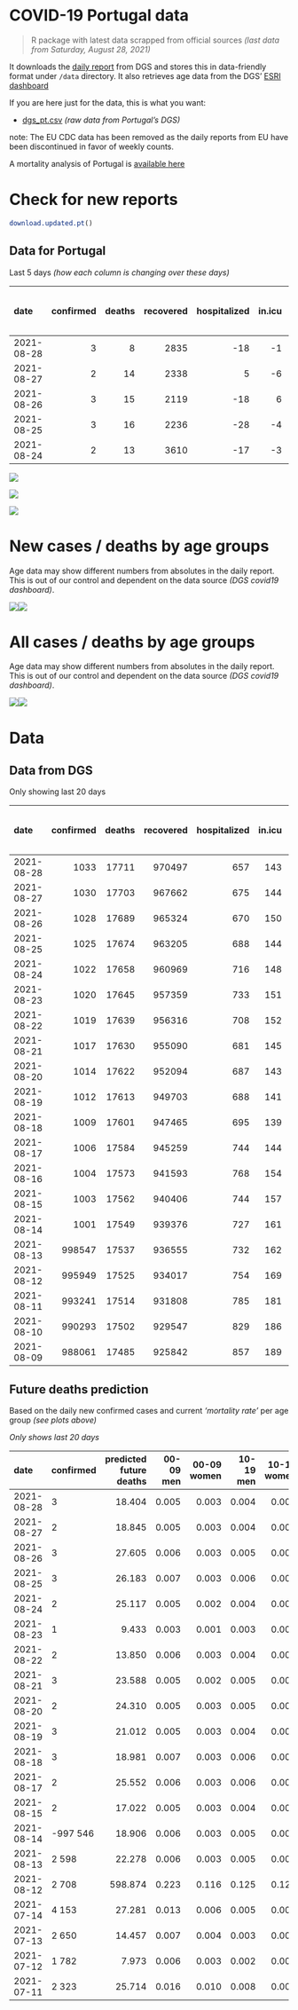 COVID-19 Portugal data
================

> R package with latest data scrapped from official sources *(last data
> from Saturday, August 28, 2021)*

It downloads the [daily
report](https://covid19.min-saude.pt/relatorio-de-situacao/) from DGS
and stores this in data-friendly format under `/data` directory. It also
retrieves age data from the DGS’ [ESRI
dashboard](https://covid19.min-saude.pt/ponto-de-situacao-atual-em-portugal/)

If you are here just for the data, this is what you want:

-   [dgs\_pt.csv](raw/master/data/dgs_pt.csv) *(raw data from Portugal’s
    DGS)*

note: The EU CDC data has been removed as the daily reports from EU have
been discontinued in favor of weekly counts.

A mortality analysis of Portugal is [available
here](https://averissimo.github.io/covid19-analysis/mortality.html)

# Check for new reports

``` r
download.updated.pt()
```

## Data for Portugal

Last 5 days *(how each column is changing over these days)*

| date       | confirmed | deaths | recovered | hospitalized | in.icu | first vaccine | second vaccine | confirmed m 00-09 | confirmed w 00-09 | confirmed m 10-19 | confirmed w 10-19 | confirmed m 20-29 | confirmed w 20-29 | confirmed m 30-39 | confirmed w 30-39 | confirmed m 40-49 | confirmed w 40-49 | confirmed m 50-59 | confirmed w 50-59 | confirmed m 60-69 | confirmed w 60-69 | confirmed m 70-79 | confirmed w 70-79 | confirmed m 80+ | confirmed w 80+ | death m 00-09 | death w 00-09 | death m 10-19 | death w 10-19 | death m 20-29 | death w 20-29 | death m 30-39 | death w 30-39 | death m 40-49 | death w 40-49 | death m 50-59 | death w 50-59 | death m 60-69 | death w 60-69 | death m 70-79 | death w 70-79 | death m 80+ | death w 80+ |
|:-----------|----------:|-------:|----------:|-------------:|-------:|--------------:|---------------:|------------------:|------------------:|------------------:|------------------:|------------------:|------------------:|------------------:|------------------:|------------------:|------------------:|------------------:|------------------:|------------------:|------------------:|------------------:|------------------:|----------------:|----------------:|--------------:|--------------:|--------------:|--------------:|--------------:|--------------:|--------------:|--------------:|--------------:|--------------:|--------------:|--------------:|--------------:|--------------:|--------------:|--------------:|------------:|------------:|
| 2021-08-28 |         3 |      8 |      2835 |          -18 |     -1 |            NA |             NA |                82 |                83 |               215 |               244 |               315 |               277 |               164 |               164 |               124 |               174 |                99 |               138 |                59 |                83 |                33 |                41 |              16 |              55 |             0 |             0 |             0 |             0 |             0 |             0 |             0 |             0 |             0 |             0 |             0 |             0 |             0 |             1 |             2 |             0 |           3 |           2 |
| 2021-08-27 |         2 |     14 |      2338 |            5 |     -6 |         40730 |          14584 |                73 |                80 |               238 |               222 |               349 |               298 |               168 |               157 |               116 |               175 |                85 |               112 |                74 |                77 |                40 |                48 |              25 |              35 |             0 |             0 |             0 |             0 |             0 |             0 |             0 |             0 |             0 |             0 |             0 |             1 |             1 |             1 |             3 |             1 |           1 |           6 |
| 2021-08-26 |         3 |     15 |      2119 |          -18 |      6 |         48692 |          15450 |                93 |                83 |               250 |               232 |               349 |               317 |               195 |               147 |               125 |               148 |               106 |               125 |                74 |                90 |                49 |                65 |              43 |              60 |             0 |             0 |             0 |             0 |             0 |             0 |             0 |             0 |             0 |             0 |             1 |             1 |             0 |             1 |             0 |             2 |           3 |           7 |
| 2021-08-25 |         3 |     16 |      2236 |          -28 |     -4 |         47132 |          13433 |               109 |               106 |               326 |               319 |               442 |               369 |               170 |               207 |               138 |               196 |               116 |               164 |                73 |                98 |                56 |                75 |              31 |              59 |             0 |             0 |             0 |             0 |             0 |             0 |             0 |             0 |             0 |             0 |             2 |             1 |             1 |             0 |             3 |             1 |           2 |           6 |
| 2021-08-24 |         2 |     13 |      3610 |          -17 |     -3 |            NA |             NA |                84 |                69 |               221 |               247 |               316 |               248 |               147 |               132 |               124 |               153 |                83 |               115 |                59 |                73 |                42 |                48 |              42 |              58 |             0 |             0 |             0 |             0 |             0 |             0 |             0 |             0 |             0 |             0 |             0 |             1 |             2 |             0 |             0 |             1 |           4 |           5 |

![](README_files/figure-gfm/totals-1.svg)<!-- -->

![](README_files/figure-gfm/differential-1.svg)<!-- -->

![](README_files/figure-gfm/differential_7days-1.svg)<!-- -->

# New cases / deaths by age groups

Age data may show different numbers from absolutes in the daily report.
This is out of our control and dependent on the data source *(DGS
covid19 dashboard)*.

![](README_files/figure-gfm/new_cases_deaths-1.svg)<!-- -->![](README_files/figure-gfm/new_cases_deaths-2.svg)<!-- -->

# All cases / deaths by age groups

Age data may show different numbers from absolutes in the daily report.
This is out of our control and dependent on the data source *(DGS
covid19 dashboard)*.

![](README_files/figure-gfm/total_cases_deaths-1.svg)<!-- -->![](README_files/figure-gfm/total_cases_deaths-2.svg)<!-- -->

# Data

## Data from DGS

Only showing last 20 days

| date       | confirmed | deaths | recovered | hospitalized | in.icu | confirmed m 00-09 | confirmed w 00-09 | confirmed m 10-19 | confirmed w 10-19 | confirmed m 20-29 | confirmed w 20-29 | confirmed m 30-39 | confirmed w 30-39 | confirmed m 40-49 | confirmed w 40-49 | confirmed m 50-59 | confirmed w 50-59 | confirmed m 60-69 | confirmed w 60-69 | confirmed m 70-79 | confirmed w 70-79 | confirmed m 80+ | confirmed w 80+ | death m 00-09 | death w 00-09 | death m 10-19 | death w 10-19 | death m 20-29 | death w 20-29 | death m 30-39 | death w 30-39 | death m 40-49 | death w 40-49 | death m 50-59 | death w 50-59 | death m 60-69 | death w 60-69 | death m 70-79 | death w 70-79 | death m 80+ | death w 80+ | first vaccine | second vaccine |
|:-----------|----------:|-------:|----------:|-------------:|-------:|------------------:|------------------:|------------------:|------------------:|------------------:|------------------:|------------------:|------------------:|------------------:|------------------:|------------------:|------------------:|------------------:|------------------:|------------------:|------------------:|----------------:|----------------:|--------------:|--------------:|--------------:|--------------:|--------------:|--------------:|--------------:|--------------:|--------------:|--------------:|--------------:|--------------:|--------------:|--------------:|--------------:|--------------:|------------:|------------:|--------------:|---------------:|
| 2021-08-28 |      1033 |  17711 |    970497 |          657 |    143 |             31733 |             30544 |             54656 |             55060 |             81117 |             86115 |             71521 |             80890 |             74736 |             92030 |             62875 |             79125 |             45866 |             50226 |             29022 |             32651 |           24819 |           49439 |             2 |             1 |             1 |             1 |             8 |             5 |            26 |            20 |           106 |            66 |           353 |           153 |          1118 |           489 |          2376 |          1420 |        5305 |        6261 |            NA |             NA |
| 2021-08-27 |      1030 |  17703 |    967662 |          675 |    144 |             31651 |             30461 |             54441 |             54816 |             80802 |             85838 |             71357 |             80726 |             74612 |             91856 |             62776 |             78987 |             45807 |             50143 |             28989 |             32610 |           24803 |           49384 |             2 |             1 |             1 |             1 |             8 |             5 |            26 |            20 |           106 |            66 |           353 |           153 |          1118 |           488 |          2374 |          1420 |        5302 |        6259 |       8085852 |        5713954 |
| 2021-08-26 |      1028 |  17689 |    965324 |          670 |    150 |             31578 |             30381 |             54203 |             54594 |             80453 |             85540 |             71189 |             80569 |             74496 |             91681 |             62691 |             78875 |             45733 |             50066 |             28949 |             32562 |           24778 |           49349 |             2 |             1 |             1 |             1 |             8 |             5 |            26 |            20 |           106 |            66 |           353 |           152 |          1117 |           487 |          2371 |          1419 |        5301 |        6253 |       8045122 |        5699370 |
| 2021-08-25 |      1025 |  17674 |    963205 |          688 |    144 |             31485 |             30298 |             53953 |             54362 |             80104 |             85223 |             70994 |             80422 |             74371 |             91533 |             62585 |             78750 |             45659 |             49976 |             28900 |             32497 |           24735 |           49289 |             2 |             1 |             1 |             1 |             8 |             5 |            26 |            20 |           106 |            66 |           352 |           151 |          1117 |           486 |          2371 |          1417 |        5298 |        6246 |       7996430 |        5683920 |
| 2021-08-24 |      1022 |  17658 |    960969 |          716 |    148 |             31376 |             30192 |             53627 |             54043 |             79662 |             84854 |             70824 |             80215 |             74233 |             91337 |             62469 |             78586 |             45586 |             49878 |             28844 |             32422 |           24704 |           49230 |             2 |             1 |             1 |             1 |             8 |             5 |            26 |            20 |           106 |            66 |           350 |           150 |          1116 |           486 |          2368 |          1416 |        5296 |        6240 |       7949298 |        5670487 |
| 2021-08-23 |      1020 |  17645 |    957359 |          733 |    151 |             31292 |             30123 |             53406 |             53796 |             79346 |             84606 |             70677 |             80083 |             74109 |             91184 |             62386 |             78471 |             45527 |             49805 |             28802 |             32374 |           24662 |           49172 |             2 |             1 |             1 |             1 |             8 |             5 |            26 |            20 |           106 |            66 |           350 |           149 |          1114 |           486 |          2368 |          1415 |        5292 |        6235 |            NA |             NA |
| 2021-08-22 |      1019 |  17639 |    956316 |          708 |    152 |             31244 |             30085 |             53265 |             53667 |             79186 |             84457 |             70606 |             80017 |             74058 |             91120 |             62345 |             78428 |             45505 |             49774 |             28785 |             32352 |           24647 |           49152 |             2 |             1 |             1 |             1 |             8 |             5 |            26 |            20 |           106 |            66 |           350 |           149 |          1114 |           485 |          2367 |          1415 |        5292 |        6231 |       7894394 |        5655895 |
| 2021-08-21 |      1017 |  17630 |    955090 |          681 |    145 |             31151 |             29986 |             53038 |             53433 |             78841 |             84188 |             70478 |             79884 |             73969 |             91012 |             62270 |             78325 |             45463 |             49724 |             28753 |             32313 |           24630 |           49125 |             2 |             1 |             1 |             1 |             8 |             5 |            26 |            20 |           105 |            66 |           350 |           149 |          1113 |           485 |          2366 |          1414 |        5288 |        6230 |       7725566 |        5651939 |
| 2021-08-20 |      1014 |  17622 |    952094 |          687 |    143 |             31069 |             29917 |             52757 |             53152 |             78465 |             83828 |             70283 |             79690 |             73856 |             90850 |             62148 |             78197 |             45399 |             49655 |             28724 |             32265 |           24599 |           49055 |             2 |             1 |             1 |             1 |             8 |             5 |            25 |            20 |           105 |            66 |           350 |           149 |          1113 |           484 |          2364 |          1414 |        5285 |        6229 |       7669932 |        5627559 |
| 2021-08-19 |      1012 |  17613 |    949703 |          688 |    141 |             30995 |             29836 |             52502 |             52895 |             78090 |             83500 |             70103 |             79527 |             73743 |             90718 |             62062 |             78068 |             45344 |             49578 |             28676 |             32208 |           24569 |           48990 |             2 |             1 |             1 |             1 |             8 |             5 |            25 |            20 |           105 |            66 |           350 |           148 |          1113 |           484 |          2361 |          1414 |        5283 |        6226 |       7610679 |        5612217 |
| 2021-08-18 |      1009 |  17601 |    947465 |          695 |    139 |             30915 |             29738 |             52259 |             52639 |             77693 |             83152 |             69927 |             79359 |             73620 |             90564 |             61967 |             77954 |             45273 |             49503 |             28640 |             32171 |           24543 |           48933 |             2 |             1 |             1 |             1 |             8 |             5 |            25 |            20 |           104 |            66 |           350 |           148 |          1112 |           484 |          2359 |          1413 |        5279 |        6223 |       7549813 |        5593475 |
| 2021-08-17 |      1006 |  17584 |    945259 |          744 |    144 |             30804 |             29646 |             51937 |             52323 |             77253 |             82717 |             69744 |             79178 |             73458 |             90368 |             61854 |             77813 |             45209 |             49436 |             28600 |             32123 |           24525 |           48885 |             2 |             1 |             1 |             1 |             8 |             5 |            25 |            20 |           104 |            66 |           350 |           148 |          1111 |           484 |          2357 |          1411 |        5272 |        6218 |       7494705 |        5567766 |
| 2021-08-16 |      1004 |  17573 |    941593 |          768 |    154 |                NA |                NA |                NA |                NA |                NA |                NA |                NA |                NA |                NA |                NA |                NA |                NA |                NA |                NA |                NA |                NA |              NA |              NA |            NA |            NA |            NA |            NA |            NA |            NA |            NA |            NA |            NA |            NA |            NA |            NA |            NA |            NA |            NA |            NA |          NA |          NA |       7427563 |        5536360 |
| 2021-08-15 |      1003 |  17562 |    940406 |          744 |    157 |             30708 |             29543 |             51585 |             51966 |             76796 |             82292 |             69541 |             78965 |             73283 |             90172 |             61695 |             77661 |             45144 |             49347 |             28552 |             32076 |           24490 |           48823 |             2 |             1 |             1 |             1 |             8 |             5 |            25 |            20 |           104 |            66 |           350 |           148 |          1108 |           484 |          2356 |          1404 |        5268 |        6211 |       7379028 |        5533012 |
| 2021-08-14 |      1001 |  17549 |    939376 |          727 |    161 |             30623 |             29448 |             51340 |             51745 |             76454 |             82019 |             69392 |             78824 |             73177 |             90058 |             61605 |             77565 |             45085 |             49287 |             28520 |             32030 |           24469 |           48785 |             2 |             1 |             1 |             1 |             8 |             5 |            25 |            20 |           104 |            66 |           350 |           148 |          1108 |           483 |          2352 |          1404 |        5265 |        6206 |       7280047 |        5528274 |
| 2021-08-13 |    998547 |  17537 |    936555 |          732 |    162 |             30525 |             29371 |             51066 |             51479 |             76072 |             81681 |             69210 |             78634 |             73054 |             89910 |             61520 |             77444 |             45018 |             49221 |             28485 |             31982 |           24443 |           48746 |             2 |             1 |             1 |             1 |             8 |             5 |            25 |            20 |           103 |            66 |           350 |           147 |          1107 |           483 |          2351 |          1402 |        5263 |        6202 |       7201615 |        5488338 |
| 2021-08-12 |    995949 |  17525 |    934017 |          754 |    169 |             30428 |             29265 |             50795 |             51220 |             75713 |             81330 |             69041 |             78471 |             72936 |             89738 |             61406 |             77325 |             44960 |             49142 |             28451 |             31949 |           24404 |           48697 |             2 |             1 |             1 |             1 |             7 |             5 |            25 |            20 |           103 |            66 |           350 |           147 |          1105 |           483 |          2349 |          1401 |        5260 |        6199 |       7155540 |        5443210 |
| 2021-08-11 |    993241 |  17514 |    931808 |          785 |    181 |                NA |                NA |                NA |                NA |                NA |                NA |                NA |                NA |                NA |                NA |                NA |                NA |                NA |                NA |                NA |                NA |              NA |              NA |            NA |            NA |            NA |            NA |            NA |            NA |            NA |            NA |            NA |            NA |            NA |            NA |            NA |            NA |            NA |            NA |          NA |          NA |       7094437 |        5411701 |
| 2021-08-10 |    990293 |  17502 |    929547 |          829 |    186 |                NA |                NA |                NA |                NA |                NA |                NA |                NA |                NA |                NA |                NA |                NA |                NA |                NA |                NA |                NA |                NA |              NA |              NA |            NA |            NA |            NA |            NA |            NA |            NA |            NA |            NA |            NA |            NA |            NA |            NA |            NA |            NA |            NA |            NA |          NA |          NA |       7031406 |        5373928 |
| 2021-08-09 |    988061 |  17485 |    925842 |          857 |    189 |                NA |                NA |                NA |                NA |                NA |                NA |                NA |                NA |                NA |                NA |                NA |                NA |                NA |                NA |                NA |                NA |              NA |              NA |            NA |            NA |            NA |            NA |            NA |            NA |            NA |            NA |            NA |            NA |            NA |            NA |            NA |            NA |            NA |            NA |          NA |          NA |       6981341 |        5337603 |

## Future deaths prediction

Based on the daily new confirmed cases and current *‘mortality rate’*
per age group *(see plots above)*

*Only shows last 20 days*

| date       | confirmed | predicted future deaths | 00-09 men | 00-09 women | 10-19 men | 10-19 women | 20-29 men | 20-29 women | 30-39 men | 30-39 women | 40-49 men | 40-49 women | 50-59 men | 50-59 women | 60-69 men | 60-69 women | 70-79 men | 70-79 women | 80+ men | 80+ women |
|:-----------|:----------|------------------------:|----------:|------------:|----------:|------------:|----------:|------------:|----------:|------------:|----------:|------------:|----------:|------------:|----------:|------------:|----------:|------------:|--------:|----------:|
| 2021-08-28 | 3         |                  18.404 |     0.005 |       0.003 |     0.004 |       0.004 |     0.031 |       0.016 |     0.060 |       0.041 |     0.176 |       0.125 |     0.556 |       0.267 |     1.438 |       0.808 |     2.702 |       1.783 |   3.420 |     6.965 |
| 2021-08-27 | 2         |                  18.845 |     0.005 |       0.003 |     0.004 |       0.004 |     0.034 |       0.017 |     0.061 |       0.039 |     0.165 |       0.126 |     0.477 |       0.217 |     1.804 |       0.750 |     3.275 |       2.088 |   5.344 |     4.432 |
| 2021-08-26 | 3         |                  27.605 |     0.006 |       0.003 |     0.005 |       0.004 |     0.034 |       0.018 |     0.071 |       0.036 |     0.177 |       0.106 |     0.595 |       0.242 |     1.804 |       0.876 |     4.012 |       2.827 |   9.191 |     7.598 |
| 2021-08-25 | 3         |                  26.183 |     0.007 |       0.003 |     0.006 |       0.006 |     0.044 |       0.021 |     0.062 |       0.051 |     0.196 |       0.141 |     0.651 |       0.317 |     1.779 |       0.954 |     4.585 |       3.262 |   6.626 |     7.472 |
| 2021-08-24 | 2         |                  25.117 |     0.005 |       0.002 |     0.004 |       0.004 |     0.031 |       0.014 |     0.053 |       0.033 |     0.176 |       0.110 |     0.466 |       0.222 |     1.438 |       0.711 |     3.438 |       2.088 |   8.977 |     7.345 |
| 2021-08-23 | 1         |                   9.433 |     0.003 |       0.001 |     0.003 |       0.002 |     0.016 |       0.009 |     0.026 |       0.016 |     0.072 |       0.046 |     0.230 |       0.083 |     0.536 |       0.302 |     1.392 |       0.957 |   3.206 |     2.533 |
| 2021-08-22 | 2         |                  13.850 |     0.006 |       0.003 |     0.004 |       0.004 |     0.034 |       0.016 |     0.047 |       0.033 |     0.126 |       0.077 |     0.421 |       0.199 |     1.024 |       0.487 |     2.620 |       1.696 |   3.634 |     3.419 |
| 2021-08-21 | 3         |                  23.588 |     0.005 |       0.002 |     0.005 |       0.005 |     0.037 |       0.021 |     0.071 |       0.048 |     0.160 |       0.116 |     0.685 |       0.248 |     1.560 |       0.672 |     2.374 |       2.088 |   6.626 |     8.865 |
| 2021-08-20 | 2         |                  24.310 |     0.005 |       0.003 |     0.005 |       0.005 |     0.037 |       0.019 |     0.065 |       0.040 |     0.160 |       0.095 |     0.483 |       0.249 |     1.341 |       0.750 |     3.930 |       2.479 |   6.412 |     8.232 |
| 2021-08-19 | 3         |                  21.012 |     0.005 |       0.003 |     0.004 |       0.005 |     0.039 |       0.020 |     0.064 |       0.042 |     0.174 |       0.110 |     0.533 |       0.220 |     1.731 |       0.730 |     2.947 |       1.609 |   5.557 |     7.219 |
| 2021-08-18 | 3         |                  18.981 |     0.007 |       0.003 |     0.006 |       0.006 |     0.043 |       0.025 |     0.067 |       0.045 |     0.230 |       0.141 |     0.634 |       0.273 |     1.560 |       0.652 |     3.275 |       2.088 |   3.847 |     6.079 |
| 2021-08-17 | 2         |                  25.552 |     0.006 |       0.003 |     0.006 |       0.006 |     0.045 |       0.025 |     0.074 |       0.053 |     0.248 |       0.141 |     0.893 |       0.294 |     1.584 |       0.867 |     3.930 |       2.044 |   7.481 |     7.852 |
| 2021-08-15 | 2         |                  17.022 |     0.005 |       0.003 |     0.004 |       0.004 |     0.034 |       0.016 |     0.054 |       0.035 |     0.150 |       0.082 |     0.505 |       0.186 |     1.438 |       0.584 |     2.620 |       2.001 |   4.489 |     4.812 |
| 2021-08-14 | -997 546  |                  18.906 |     0.006 |       0.003 |     0.005 |       0.005 |     0.038 |       0.020 |     0.066 |       0.047 |     0.174 |       0.106 |     0.477 |       0.234 |     1.633 |       0.643 |     2.865 |       2.088 |   5.557 |     4.939 |
| 2021-08-13 | 2 598     |                  22.278 |     0.006 |       0.003 |     0.005 |       0.005 |     0.035 |       0.020 |     0.061 |       0.040 |     0.167 |       0.123 |     0.640 |       0.230 |     1.414 |       0.769 |     2.784 |       1.435 |   8.336 |     6.205 |
| 2021-08-12 | 2 708     |                 598.874 |     0.223 |       0.116 |     0.125 |       0.124 |     1.004 |       0.542 |     2.435 |       1.618 |     7.096 |       4.058 |    16.978 |       6.886 |    46.386 |      20.202 |    92.512 |      56.885 | 162.234 |   179.450 |
| 2021-07-14 | 4 153     |                  27.281 |     0.013 |       0.006 |     0.005 |       0.005 |     0.056 |       0.030 |     0.141 |       0.088 |     0.433 |       0.237 |     0.730 |       0.311 |     1.999 |       0.974 |     5.158 |       3.044 |   6.199 |     7.852 |
| 2021-07-13 | 2 650     |                  14.457 |     0.007 |       0.004 |     0.003 |       0.003 |     0.039 |       0.019 |     0.089 |       0.054 |     0.313 |       0.153 |     0.629 |       0.213 |     1.389 |       0.720 |     2.374 |       1.609 |   3.420 |     3.419 |
| 2021-07-12 | 1 782     |                   7.973 |     0.006 |       0.003 |     0.002 |       0.002 |     0.022 |       0.012 |     0.071 |       0.043 |     0.200 |       0.086 |     0.393 |       0.160 |     0.585 |       0.467 |     1.228 |       1.218 |   1.069 |     2.406 |
| 2021-07-11 | 2 323     |                  25.714 |     0.016 |       0.010 |     0.008 |       0.008 |     0.068 |       0.038 |     0.181 |       0.116 |     0.543 |       0.319 |     1.196 |       0.503 |     2.998 |       1.129 |     4.503 |       3.305 |   4.061 |     6.712 |
